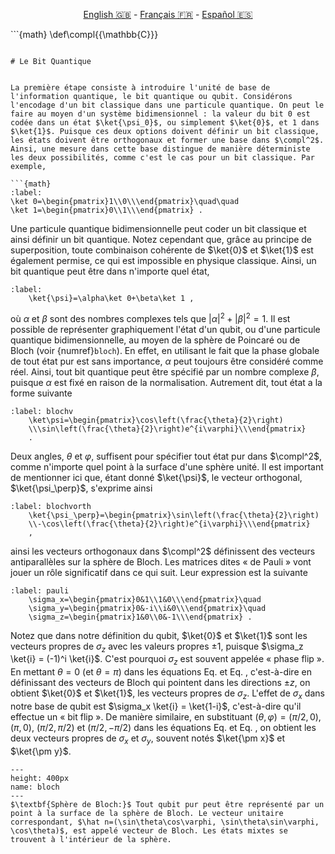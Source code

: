 <p style="text-align: center;">
    <a id="linken" href="../../../../en/content/index.html">English &#x1F1EC;&#x1F1E7;</a> - 
    <a id="linkfr" href="../../../../fr/content/index.html">Français &#x1F1EB;&#x1F1F7;</a> - 
    <a id="linkes" href="../../../../es/content/index.html">Español &#x1F1EA;&#x1F1F8;</a>
</p>
<script>
    currentPage = window.location.href;
    beforeLang = currentPage.slice(0, currentPage.indexOf("content") - 3);
    afterLang = currentPage.slice(currentPage.indexOf("content"));
    document.getElementById("linken").href = beforeLang + "en/" + afterLang;
    document.getElementById("linkfr").href = beforeLang + "fr/" + afterLang;
    document.getElementById("linkes").href = beforeLang + "es/" + afterLang;
</script>


﻿```{math}
\def\compl{{\mathbb{C}}}
```

# Le Bit Quantique


La première étape consiste à introduire l'unité de base de l'information quantique, le bit quantique ou qubit. Considérons l'encodage d'un bit classique dans une particule quantique. On peut le faire au moyen d'un système bidimensionnel : la valeur du bit 0 est codée dans un état $\ket{\psi_0}$, ou simplement $\ket{0}$, et 1 dans $\ket{1}$. Puisque ces deux options doivent définir un bit classique, les états doivent être orthogonaux et former une base dans $\compl^2$. Ainsi, une mesure dans cette base distingue de manière déterministe les deux possibilités, comme c'est le cas pour un bit classique. Par exemple,

```{math}
:label:
\ket 0=\begin{pmatrix}1\\0\\\end{pmatrix}\quad\quad
\ket 1=\begin{pmatrix}0\\1\\\end{pmatrix} .
```

Une particule quantique bidimensionnelle peut coder un bit classique et ainsi définir un bit quantique. Notez cependant que, grâce au principe de superposition, toute combinaison cohérente de $\ket{0}$ et $\ket{1}$ est également permise, ce qui est impossible en physique classique. Ainsi, un bit quantique peut être dans n'importe quel état,


```{math}
:label:
    \ket{\psi}=\alpha\ket 0+\beta\ket 1 ,
```

où $\alpha$ et $\beta$ sont des nombres complexes tels que $|\alpha|^2 + |\beta|^2 = 1$. Il est possible de représenter graphiquement l'état d'un qubit, ou d'une particule quantique bidimensionnelle, au moyen de la sphère de Poincaré ou de Bloch (voir {numref}`bloch`). En effet, en utilisant le fait que la phase globale de tout état pur est sans importance, $\alpha$ peut toujours être considéré comme réel. Ainsi, tout bit quantique peut être spécifié par un nombre complexe $\beta$, puisque $\alpha$ est fixé en raison de la normalisation. Autrement dit, tout état a la forme suivante


```{math}
:label: blochv
    \ket\psi=\begin{pmatrix}\cos\left(\frac{\theta}{2}\right)
    \\\sin\left(\frac{\theta}{2}\right)e^{i\varphi}\\\end{pmatrix}
    .
```

Deux angles, $\theta$ et $\varphi$, suffisent pour spécifier tout état pur dans $\compl^2$, comme n'importe quel point à la surface d'une sphère unité. Il est important de mentionner ici que, étant donné $\ket{\psi}$, le vecteur orthogonal, $\ket{\psi_\perp}$, s'exprime ainsi

```{math}
:label: blochvorth
    \ket{\psi_\perp}=\begin{pmatrix}\sin\left(\frac{\theta}{2}\right)
    \\-\cos\left(\frac{\theta}{2}\right)e^{i\varphi}\\\end{pmatrix}
    ,
```

ainsi les vecteurs orthogonaux dans $\compl^2$ définissent des vecteurs antiparallèles sur la sphère de Bloch. Les matrices dites « de Pauli » vont jouer un rôle significatif dans ce qui suit. Leur expression est la suivante

```{math}
:label: pauli
    \sigma_x=\begin{pmatrix}0&1\\1&0\\\end{pmatrix}\quad
    \sigma_y=\begin{pmatrix}0&-i\\i&0\\\end{pmatrix}\quad
    \sigma_z=\begin{pmatrix}1&0\\0&-1\\\end{pmatrix} .
```

Notez que dans notre définition du qubit, $\ket{0}$ et $\ket{1}$ sont les vecteurs propres de $\sigma_z$ avec les valeurs propres $\pm 1$, puisque $\sigma_z \ket{i} = (-1)^i \ket{i}$. C'est pourquoi $\sigma_z$ est souvent appelée « phase flip ». En mettant $\theta=0$ (et $\theta=\pi$) dans les équations Eq. [](blochv) et Eq. [](blochvorth), c'est-à-dire en définissant des vecteurs de Bloch qui pointent dans les directions $\pm z$, on obtient $\ket{0}$ et $\ket{1}$, les vecteurs propres de $\sigma_z$. L'effet de $\sigma_x$ dans notre base de qubit est $\sigma_x \ket{i} = \ket{1-i}$, c'est-à-dire qu'il effectue un « bit flip ». De manière similaire, en substituant $(\theta,\varphi) = (\pi/2,0)$, $(\pi,0)$, $(\pi/2,\pi/2)$ et $(\pi/2,-\pi/2)$ dans les équations Eq. [](blochv) et Eq. [](blochvorth), on obtient les deux vecteurs propres de $\sigma_x$ et $\sigma_y$, souvent notés $\ket{\pm x}$ et $\ket{\pm y}$.
```{figure} ./qubit.png
---
height: 400px
name: bloch
---
$\textbf{Sphère de Bloch:}$ Tout qubit pur peut être représenté par un point à la surface de la sphère de Bloch. Le vecteur unitaire correspondant, $\hat n=(\sin\theta\cos\varphi, \sin\theta\sin\varphi,  \cos\theta)$, est appelé vecteur de Bloch. Les états mixtes se trouvent à l'intérieur de la sphère.





